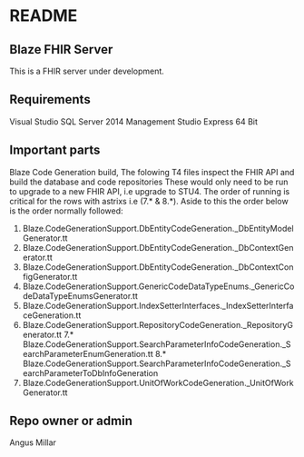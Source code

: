 # README #

## Blaze FHIR Server ##

This is a FHIR server under development. 


## Requirements ##

Visual Studio
SQL Server 2014 Management Studio Express 64 Bit

## Important parts ##
Blaze Code Generation build, The folowing T4 files inspect the FHIR API and build the database and code repositories
These would only need to be run to upgrade to a new FHIR API, i.e upgrade to STU4. 
The order of running is critical for the rows with astrixs i.e (7.* & 8.*). 
Aside to this the order below is the order normally followed:
 
1. Blaze.CodeGenerationSupport.DbEntityCodeGeneration._DbEntityModelGenerator.tt
2. Blaze.CodeGenerationSupport.DbEntityCodeGeneration._DbContextGenerator.tt
3. Blaze.CodeGenerationSupport.DbEntityCodeGeneration._DbContextConfigGenerator.tt
4. Blaze.CodeGenerationSupport.GenericCodeDataTypeEnums._GenericCodeDataTypeEnumsGenerator.tt
5. Blaze.CodeGenerationSupport.IndexSetterInterfaces._IndexSetterInterfaceGeneration.tt
6. Blaze.CodeGenerationSupport.RepositoryCodeGeneration._RepositoryGenerator.tt
7.* Blaze.CodeGenerationSupport.SearchParameterInfoCodeGeneration._SearchParameterEnumGeneration.tt
8.* Blaze.CodeGenerationSupport.SearchParameterInfoCodeGeneration._SearchParameterToDbInfoGeneration
9. Blaze.CodeGenerationSupport.UnitOfWorkCodeGeneration._UnitOfWorkGenerator.tt

## Repo owner or admin ##

Angus Millar